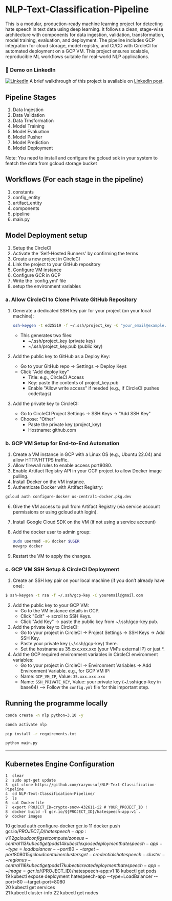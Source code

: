# NLP-Text-Classification-Pipeline

This is a modular, production-ready machine learning project for detecting hate speech in text data using deep learning. It follows a clean, stage-wise architecture with components for data ingestion, validation, transformation, model training, evaluation, and deployment. The pipeline includes GCP integration for cloud storage, model registry, and CI/CD with CircleCI for automated deployment on a GCP VM. This project ensures scalable, reproducible ML workflows suitable for real-world NLP applications.

### 🎥 Demo on LinkedIn

[![LinkedIn](https://img.shields.io/badge/LinkedIn-Video_Demo-blue?logo=linkedin&style=for-the-badge)](https://www.linkedin.com/posts/raz-yousufi-7706322a3_machinelearning-nlp-mlops-activity-7334198043530969088-iNRm?utm_source=share&utm_medium=member_desktop&rcm=ACoAAEk9_MQBNO2Hr48sSzDGlY5NnwqtWGq-vhQ)
A brief walkthrough of this project is available on [LinkedIn post](https://www.linkedin.com/posts/raz-yousufi-7706322a3_machinelearning-nlp-mlops-activity-7334198043530969088-iNRm?utm_source=share&utm_medium=member_desktop&rcm=ACoAAEk9_MQBNO2Hr48sSzDGlY5NnwqtWGq-vhQ).

## Pipeline Stages

1. Data Ingestion
2. Data Validation
3. Data Trnsformation
4. Model Training
5. Model Evaluation
6. Model Pusher
7. Model Prediction
8. Model Deployment

Note: You need to install and configure the gcloud sdk in your system to featch the data from gcloud storage bucket

## Workflows (For each stage in the pipeline)

1. constants
2. config_entity
3. artifact_entity
4. components
5. pipeline
6. main.py

## Model Deployment setup

1. Setup the CircleCI
2. Activate the 'Self-Hosted Runners' by confirming the terms
3. Create a new project in CircleCI
4. Link the project to your GitHub repository
5. Configure VM instance
6. Configure GCR in GCP
7. Write the 'config.yml' file
8. setup the environment variables

### a. Allow CircleCI to Clone Private GitHub Repository

1. Generate a dedicated SSH key pair for your project (on your local machine):

   ```bash
   ssh-keygen -t ed25519 -f ~/.ssh/project_key -C "your_email@example.com"
   ```

   - This generates two files:
     - ~/.ssh/project_key (private key)
     - ~/.ssh/project_key.pub (public key)

2. Add the public key to GitHub as a Deploy Key:
   - Go to your GitHub repo → Settings → Deploy Keys
   - Click "Add deploy key"
     - Title: e.g., CircleCI Access
     - Key: paste the contents of project_key.pub
     - Enable "Allow write access" if needed (e.g., if CircleCI pushes code/tags)
3. Add the private key to CircleCI:
   - Go to CircleCI Project Settings → SSH Keys → "Add SSH Key"
   - Choose: "Other"
     - Paste the private key (project_key)
     - Hostname: github.com

### b. GCP VM Setup for End-to-End Automation

1. Create a VM instance in GCP with a Linux OS (e.g., Ubuntu 22.04) and allow HTTP/HTTPS traffic.
2. Allow firewall rules to enable access port8080.
3. Enable Artifact Registry API in your GCP project to allow Docker image pulling.
4. Install Docker on the VM instance.
5. Authenticate Docker with Artifact Registry:

```bash
gcloud auth configure-docker us-central1-docker.pkg.dev
```

6. Give the VM access to pull from Artifact Registry (via service account permissions or using gcloud auth login).
7. Install Google Cloud SDK on the VM (if not using a service account)
8. Add the docker user to admin group:

   ```bash
   sudo usermod -aG docker $USER
   newgrp docker
   ```

9. Restart the VM to apply the changes.

### c. GCP VM SSH Setup & CircleCI Deployment

1. Create an SSH key pair on your local machine (if you don’t already have one):

```bash
$ ssh-keygen -t rsa -f ~/.ssh/gcp-key -C youremail@gmail.com
```

2. Add the public key to your GCP VM:
   - Go to the VM instance details in GCP.
   - Click "Edit" → scroll to SSH Keys.
   - Click "Add Key" → paste the public key from ~/.ssh/gcp-key.pub.
3. Add the private key to CircleCI:
   - Go to your project in CircleCI → Project Settings → SSH Keys → Add SSH Key.
   - Paste your private key (~/.ssh/gcp-key) there.
   - Set the hostname as 35.xxx.xxx.xxx (your VM's external IP) or just \*.
4. Add the GCP required environment variables in CircleCI environment variables:
   - Go to your project in CircleCI → Environment Variables → Add Environment Variable. e.g., for GCP VM IP:
   - Name: `GCP_VM_IP`, Value: `35.xxx.xxx.xxx`
   - Name: `SSH_PRIVATE_KEY`, Value: your private key (~/.ssh/gcp-key in base64) --> Follow the `config.yml` file for this important step.

## Running the programme locally

```bash
conda create -n nlp python=3.10 -y
```
```bash
conda activate nlp
```
```bash
pip install -r requirements.txt
```
```bash
python main.py
```
---
## Kubernetes Engine Configuration
    1  clear 
    2  sudo apt-get update
    3  git clone https://github.com/razyousuf/NLP-Text-Classification-Pipeline
    4  cd NLP-Text-Classification-Pipeline/
    5  ls 
    6  cat Dockerfile 
    7  export PROJECT_ID=crypto-snow-432611-i2 # YOUR_PROJECT_ID !
    8  docker build -t gcr.io/${PROJECT_ID}/hatespeech-app:v1 .
    9  docker images 
   10  gcloud auth configure-docker gcr.io 
   11  docker push gcr.io/${PROJECT_ID}/hatespeech-app:v1 
   12  gcloud config set compute/zone us-central1 
   13  kubectl get pods 
   14  kubectl expose deployment hatespeech-app --type=loadbalancer --port 80 --target-port 8080 
   15  gcloud container clusters get-credentials hatespeech-cluster --region us-central1 
   16  kubectl get pods 
   17  kubectl create deployment hatespeech-app --image=gcr.io/${PROJECT_ID}/hatespeech-app:v1 
   18  kubectl get pods  
   19  kubectl expose deployment hatespeech-app --type=LoadBalancer --port=80 --target-port=8080  
   20  kubectl get services  
   21  kubectl cluster-info 
   22  kubectl get nodes  
